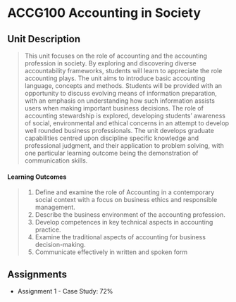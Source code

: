# ACCG100 Accounting in Society

## Unit Description

> This unit focuses on the role of accounting and the accounting profession in society. By
> exploring and discovering diverse accountability frameworks, students will learn to appreciate
> the role accounting plays. The unit aims to introduce basic accounting language, concepts
> and methods. Students will be provided with an opportunity to discuss evolving means of
> information preparation, with an emphasis on understanding how such information assists
> users when making important business decisions. The role of accounting stewardship is
> explored, developing students’ awareness of social, environmental and ethical concerns in an
> attempt to develop well rounded business professionals. The unit develops graduate
> capabilities centred upon discipline specific knowledge and professional judgment, and their
> application to problem solving, with one particular learning outcome being the demonstration
> of communication skills.

#### Learning Outcomes
> 1. Define and examine the role of Accounting in a contemporary social context with a focus
> on business ethics and responsible management.
> 2. Describe the business environment of the accounting profession.
> 3. Develop competences in key technical aspects in accounting practice.
> 4. Examine the traditional aspects of accounting for business decision-making.
> 5. Communicate effectively in written and spoken form

## Assignments
- Assignment 1 - Case Study: 72%
